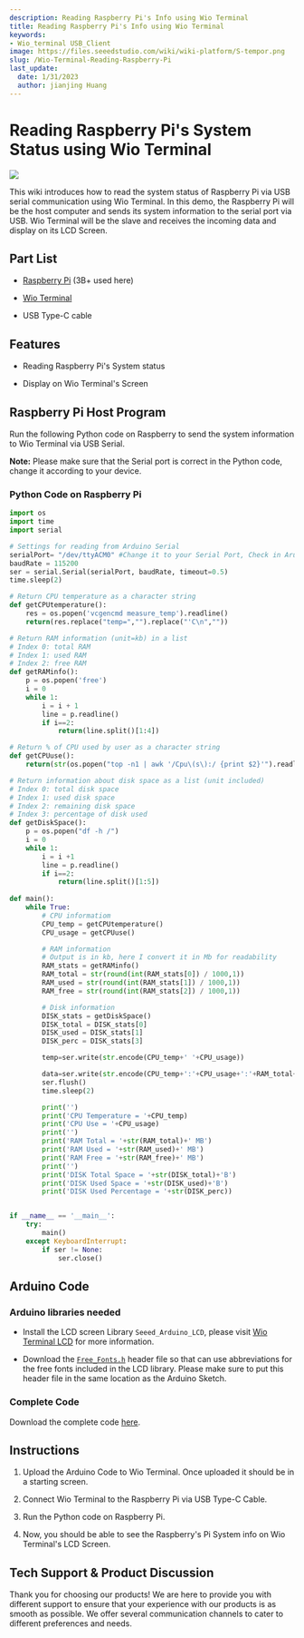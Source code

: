 ```yaml
---
description: Reading Raspberry Pi's Info using Wio Terminal
title: Reading Raspberry Pi's Info using Wio Terminal
keywords:
- Wio_terminal USB_Client
image: https://files.seeedstudio.com/wiki/wiki-platform/S-tempor.png
slug: /Wio-Terminal-Reading-Raspberry-Pi
last_update:
  date: 1/31/2023
  author: jianjing Huang
---
```


# Reading Raspberry Pi's System Status using Wio Terminal

![](https://files.seeedstudio.com/wiki/Wio-Terminal/img/WT-rasp.gif)

This wiki introduces how to read the system status of Raspberry Pi via USB serial communication using Wio Terminal. In this demo, the Raspberry Pi will be the host computer and sends its system information to the serial port via USB. Wio Terminal will be the slave and receives the incoming data and display on its LCD Screen.

## Part List

- [Raspberry Pi](https://www.seeedstudio.com/Boards-c-17.html) (3B+ used here)

- [Wio Terminal](https://www.seeedstudio.com/Wio-Terminal-p-4509.html)

- USB Type-C cable

## Features

- Reading Raspberry Pi's System status

- Display on Wio Terminal's Screen

## Raspberry Pi Host Program

Run the following Python code on Raspberry to send the system information to Wio Terminal via USB Serial.

**Note:** Please make sure that the Serial port is correct in the Python code, change it according to your device.

### Python Code on Raspberry Pi

```py
import os
import time 
import serial

# Settings for reading from Arduino Serial
serialPort= "/dev/ttyACM0" #Change it to your Serial Port, Check in Arudino IDE
baudRate = 115200
ser = serial.Serial(serialPort, baudRate, timeout=0.5)
time.sleep(2)

# Return CPU temperature as a character string
def getCPUtemperature():
    res = os.popen('vcgencmd measure_temp').readline()
    return(res.replace("temp=","").replace("'C\n",""))

# Return RAM information (unit=kb) in a list
# Index 0: total RAM
# Index 1: used RAM
# Index 2: free RAM
def getRAMinfo():
    p = os.popen('free')
    i = 0
    while 1:
        i = i + 1
        line = p.readline()
        if i==2:
            return(line.split()[1:4])

# Return % of CPU used by user as a character string
def getCPUuse():
    return(str(os.popen("top -n1 | awk '/Cpu\(s\):/ {print $2}'").readline().strip()))

# Return information about disk space as a list (unit included)
# Index 0: total disk space
# Index 1: used disk space
# Index 2: remaining disk space
# Index 3: percentage of disk used
def getDiskSpace():
    p = os.popen("df -h /")
    i = 0
    while 1:
        i = i +1
        line = p.readline()
        if i==2:
            return(line.split()[1:5])
 
def main():
    while True:
        # CPU informatiom
        CPU_temp = getCPUtemperature()
        CPU_usage = getCPUuse()

        # RAM information
        # Output is in kb, here I convert it in Mb for readability
        RAM_stats = getRAMinfo()
        RAM_total = str(round(int(RAM_stats[0]) / 1000,1))
        RAM_used = str(round(int(RAM_stats[1]) / 1000,1))
        RAM_free = str(round(int(RAM_stats[2]) / 1000,1))

        # Disk information
        DISK_stats = getDiskSpace()
        DISK_total = DISK_stats[0]
        DISK_used = DISK_stats[1]
        DISK_perc = DISK_stats[3]

        temp=ser.write(str.encode(CPU_temp+' '+CPU_usage))

        data=ser.write(str.encode(CPU_temp+':'+CPU_usage+':'+RAM_total+':'+RAM_used+':'+RAM_free+':'+DISK_total+':'+DISK_used+':'+DISK_perc))
        ser.flush()
        time.sleep(2)

        print('')
        print('CPU Temperature = '+CPU_temp)
        print('CPU Use = '+CPU_usage)
        print('')
        print('RAM Total = '+str(RAM_total)+' MB')
        print('RAM Used = '+str(RAM_used)+' MB')
        print('RAM Free = '+str(RAM_free)+' MB')
        print('')  
        print('DISK Total Space = '+str(DISK_total)+'B')
        print('DISK Used Space = '+str(DISK_used)+'B')
        print('DISK Used Percentage = '+str(DISK_perc)) 


if __name__ == '__main__':
    try:    
        main()
    except KeyboardInterrupt:    
        if ser != None:    
            ser.close()
```

## Arduino Code

### Arduino libraries needed

- Install the LCD screen Library `Seeed_Arduino_LCD`, please visit [Wio Terminal LCD](https://wiki.seeedstudio.com/Wio-Terminal-LCD-Overview/) for more information.

- Download the [`Free_Fonts.h`](https://files.seeedstudio.com/wiki/Wio-Terminal/res/Free_Fonts.h) header file so that can use abbreviations for the free fonts included in the LCD library. Please make sure to put this header file in the same location as the Arduino Sketch.

### Complete Code

Download the complete code [here](https://files.seeedstudio.com/wiki/Wio-Terminal/res/readRasp.ino).

## Instructions

1. Upload the Arduino Code to Wio Terminal. Once uploaded it should be in a starting screen.

2. Connect Wio Terminal to the Raspberry Pi via USB Type-C Cable.

3. Run the Python code on Raspberry Pi.

4. Now, you should be able to see the Raspberry's Pi System info on Wio Terminal's LCD Screen.

## Tech Support & Product Discussion

Thank you for choosing our products! We are here to provide you with different support to ensure that your experience with our products is as smooth as possible. We offer several communication channels to cater to different preferences and needs.

<div class="button_tech_support_container">
<a href="https://forum.seeedstudio.com/" class="button_forum"></a> 
<a href="https://www.seeedstudio.com/contacts" class="button_email"></a>
</div>

<div class="button_tech_support_container">
<a href="https://discord.gg/eWkprNDMU7" class="button_discord"></a> 
<a href="https://github.com/Seeed-Studio/wiki-documents/discussions/69" class="button_discussion"></a>
</div>
